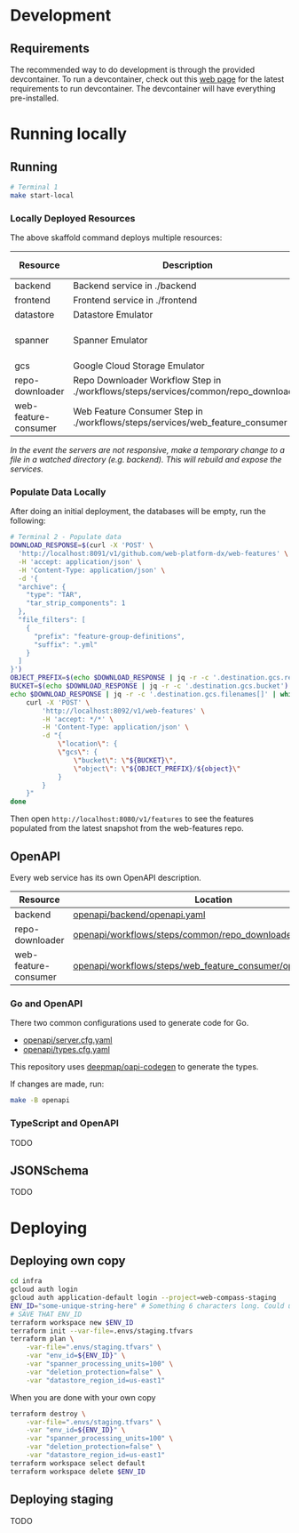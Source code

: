 # Development

## Requirements

The recommended way to do development is through the provided devcontainer. To
run a devcontainer, check out this
[web page](https://code.visualstudio.com/docs/devcontainers/containers#_system-requirements)
for the latest requirements to run devcontainer. The devcontainer will have
everything pre-installed.

# Running locally

## Running

```sh
# Terminal 1
make start-local
```

### Locally Deployed Resources

The above skaffold command deploys multiple resources:

| Resource             | Description                                                                             | Port Forwarded Address | Internal Address                                    |
| -------------------- | --------------------------------------------------------------------------------------- | ---------------------- | --------------------------------------------------- |
| backend              | Backend service in ./backend                                                            | http://localhost:8080  | http://backend:8080                                 |
| frontend             | Frontend service in ./frontend                                                          | http://localhost:5555  | http://frontend:5555                                |
| datastore            | Datastore Emulator                                                                      | N/A                    | http://datastore:8085                               |
| spanner              | Spanner Emulator                                                                        | N/A                    | spanner:9010 (grpc)<br />http://spanner:9020 (rest) |
| gcs                  | Google Cloud Storage Emulator                                                           | N/A                    | http://gcs:4443                                     |
| repo-downloader      | Repo Downloader Workflow Step in<br />./workflows/steps/services/common/repo_downloader | http://localhost:8091  | http://repo-downloader:8080                         |
| web-feature-consumer | Web Feature Consumer Step in<br />./workflows/steps/services/web_feature_consumer       | http://localhost:8092  | http://web-feature-consumer:8080                    |

_In the event the servers are not responsive, make a temporary change to a file_
_in a watched directory (e.g. backend). This will rebuild and expose the_
_services._

### Populate Data Locally

After doing an initial deployment, the databases will be empty, run the following:

```sh
# Terminal 2 - Populate data
DOWNLOAD_RESPONSE=$(curl -X 'POST' \
  'http://localhost:8091/v1/github.com/web-platform-dx/web-features' \
  -H 'accept: application/json' \
  -H 'Content-Type: application/json' \
  -d '{
  "archive": {
    "type": "TAR",
    "tar_strip_components": 1
  },
  "file_filters": [
    {
      "prefix": "feature-group-definitions",
      "suffix": ".yml"
    }
  ]
}')
OBJECT_PREFIX=$(echo $DOWNLOAD_RESPONSE | jq -r -c '.destination.gcs.repo_prefix')
BUCKET=$(echo $DOWNLOAD_RESPONSE | jq -r -c '.destination.gcs.bucket')
echo $DOWNLOAD_RESPONSE | jq -r -c '.destination.gcs.filenames[]' | while read object; do
    curl -X 'POST' \
        'http://localhost:8092/v1/web-features' \
        -H 'accept: */*' \
        -H 'Content-Type: application/json' \
        -d "{
            \"location\": {
            \"gcs\": {
                \"bucket\": \"${BUCKET}\",
                \"object\": \"${OBJECT_PREFIX}/${object}\"
            }
        }
    }"
done
```

Then open `http://localhost:8080/v1/features` to see the features populated
from the latest snapshot from the web-features repo.

## OpenAPI

Every web service has its own OpenAPI description.

| Resource             | Location                                                                                                                   |
| -------------------- | -------------------------------------------------------------------------------------------------------------------------- |
| backend              | [openapi/backend/openapi.yaml](openapi/backend/openapi.yaml)                                                               |
| repo-downloader      | [openapi/workflows/steps/common/repo_downloader/openapi.yaml](openapi/workflows/steps/common/repo_downloader/openapi.yaml) |
| web-feature-consumer | [openapi/workflows/steps/web_feature_consumer/openapi.yaml](openapi/workflows/steps/web_feature_consumer/openapi.yaml)     |

### Go and OpenAPI

There two common configurations used to generate code for Go.

- [openapi/server.cfg.yaml](openapi/server.cfg.yaml)
- [openapi/types.cfg.yaml](openapi/types.cfg.yaml)

This repository uses
[deepmap/oapi-codegen](https://github.com/deepmap/oapi-codegen) to generate the
types.

If changes are made, run:

```sh
make -B openapi
```

### TypeScript and OpenAPI

TODO

## JSONSchema

TODO

# Deploying

## Deploying own copy

```sh
cd infra
gcloud auth login
gcloud auth application-default login --project=web-compass-staging
ENV_ID="some-unique-string-here" # Something 6 characters long. Could use "openssl rand -hex 3"
# SAVE THAT ENV_ID
terraform workspace new $ENV_ID
terraform init --var-file=.envs/staging.tfvars
terraform plan \
    -var-file=".envs/staging.tfvars" \
    -var "env_id=${ENV_ID}" \
    -var "spanner_processing_units=100" \
    -var "deletion_protection=false" \
    -var "datastore_region_id=us-east1"
```

When you are done with your own copy

```sh
terraform destroy \
    -var-file=".envs/staging.tfvars" \
    -var "env_id=${ENV_ID}" \
    -var "spanner_processing_units=100" \
    -var "deletion_protection=false" \
    -var "datastore_region_id=us-east1"
terraform workspace select default
terraform workspace delete $ENV_ID
```

## Deploying staging

TODO
